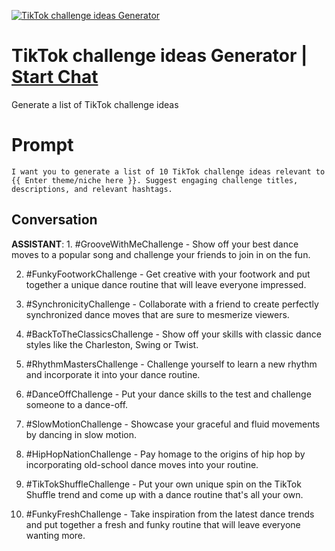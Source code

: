 
[![TikTok challenge ideas Generator](https://flow-prompt-covers.s3.us-west-1.amazonaws.com/icon/realistic/real_9.png)](https://gptcall.net/chat.html?data=%7B%22contact%22%3A%7B%22id%22%3A%221yJXfOYi3IN3pcuNEukf0%22%2C%22flow%22%3Atrue%7D%7D)
# TikTok challenge ideas Generator | [Start Chat](https://gptcall.net/chat.html?data=%7B%22contact%22%3A%7B%22id%22%3A%221yJXfOYi3IN3pcuNEukf0%22%2C%22flow%22%3Atrue%7D%7D)
Generate a list of TikTok challenge ideas 

# Prompt

```
I want you to generate a list of 10 TikTok challenge ideas relevant to {{ Enter theme/niche here }}. Suggest engaging challenge titles, descriptions, and relevant hashtags.

```

## Conversation

**ASSISTANT**: 1. #GrooveWithMeChallenge - Show off your best dance moves to a popular song and challenge your friends to join in on the fun.



2. #FunkyFootworkChallenge - Get creative with your footwork and put together a unique dance routine that will leave everyone impressed.



3. #SynchronicityChallenge - Collaborate with a friend to create perfectly synchronized dance moves that are sure to mesmerize viewers.



4. #BackToTheClassicsChallenge - Show off your skills with classic dance styles like the Charleston, Swing or Twist.



5. #RhythmMastersChallenge - Challenge yourself to learn a new rhythm and incorporate it into your dance routine.



6. #DanceOffChallenge - Put your dance skills to the test and challenge someone to a dance-off.



7. #SlowMotionChallenge - Showcase your graceful and fluid movements by dancing in slow motion.



8. #HipHopNationChallenge - Pay homage to the origins of hip hop by incorporating old-school dance moves into your routine.



9. #TikTokShuffleChallenge - Put your own unique spin on the TikTok Shuffle trend and come up with a dance routine that's all your own.



10. #FunkyFreshChallenge - Take inspiration from the latest dance trends and put together a fresh and funky routine that will leave everyone wanting more.


